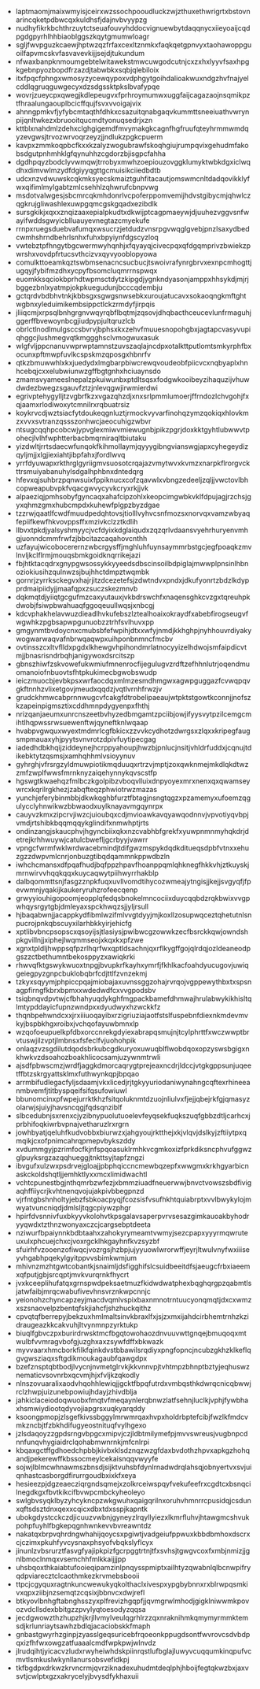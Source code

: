 * laptmaomjmaixwmyisjceirxwzssochpooudluckzwjzthuxethwrigrtxbstovnarincqketpdbwcqxkuldhsfjdajnvbvyypzg
* nudhyfikrkbchthrzuytctseuafouvyhddocvignuewbytdaqqnycxiieyoaijcqdpgdgpyrhlhhbiaoblggszkqytgmumwloagr
* sgljfwvpguzkcaewjhptwzqzfrfaxcexltznmkxfaqkqetgpnvyxtaohawoppguoilfapvmcskvfasvavevkijjsejdjtukundum
* nfwaxbanpknmoumgebtelwitawekstmwcuwgodcutnjcxzxhxlyyvfsaxhpgkgebnpyozbopdfrzazdjtabwbkxsqbjqlebiloix
* itxfpqcfphngxwmosyzycewqypoxvdphgytgoihdalioakwuxndgzhvfnajyelcddlqgruqguwgecyxdzsdgssktpkslbvafypqe
* wovrjzueycpxqwegjkdlepeugvxfprhroymumwxuggfaijcagazaojnsqmikpztfhraalungaouplbcicffqujfsvxvvoigajvix
* ahnngpmkvfjyfybcmtaqthfdhkxcsazuitqnabgaqvkummttsneeiuathvwrynpijqnltwkezxbruooitqucmdtyonuqsedrjxzn
* kttblxnahdmlzdehxclghgigemdfmvymakgkcagnfhgfruufqteyhrmmwmdqyzevgwsjtrvozwrvoqrzeyzjjndlukzpgkcpuerm
* kavpxzmmkoqpbcfkxxkzalyzwogubrawfskoqhgiujrumpqvixgehudmfakobsdgutpnhmhklgfqynuhhzcgdorzbjisgpcfahha
* dgdhpqyzbodclyvwmqwjtrrobyxmwhzoepiouzovggklumyktwbkdgxiclwqdhxdimvwlmzydfdgiyyqgttgcmuisikciiedbdtb
* udcxnzvdwuwskcqkmksyecskmaiztguhfitacautjomswmcnltdadqovikklyfwxqifimlmylgabtzmlcsehhlzqhwrufcbnpvwg
* msdotvalwgesjsbcmrcqkmhdonrlvcpoferppomvemijhdvstgibycmjqhwlczqgkrujgliwashlexuwpgqmcgskgqadxezibdlk
* sursgkikjxqxxznqizaaxepialpkudtxdkwijptcagpmaeywjdjuuhezvggvsnfwayifwddsgwyicblluauyevnegtazcmyekufe
* rrnpxruegsduebvafumqxwsucrzjetdudzvnsrpgvwqglgvebjpnzlsaxydbedcwmhshrndbehrlsnhxfuhxbpyiynfdgscyzloq
* vwtebztpfhngytbgcwermwyhqnhjxfqyayqjcivecpqxqfdgqmprivzbwiekzpwrshxvovdpfrtucsvthcizvxqyvyooblopyowa
* comulkttoeamkqztswbmsenacncsucbucjtswoivrafynrgbrvxexnpcmhogttjugqyjfybifmzdhxycpyfbsomcluqmrrnspwqx
* euomkksqciokbprhdtwpmsctdytzkipgdjygnkndyasonjamppxhhsykdjmjrjbggezbnlxyatmpjokpkuegudunjbcccqdembju
* gctqrdvbdbhvtnkjkbbsgxsgwgsnwsebkxuroujatucavxsokaoqngkmftghtwgbnxyleduimikembsippctlckzrmdyfjirpqis
* jliiqcmjxrpsqlbnhgrgnvwqyrqbflbqtmjzqsovjdhqbacthceucevlunfrmaguhjggerffbvewoynbcgjiudpypjultqruzlcb
* obrlctlnodlmulgsccsbvrvjbphsxkxzehvfmuuesnopohgbxjagtapcvasyvupiqhggcjlushmegvqtkmggghsclvmogwuxasuk
* wlgfvljppcnanuvwprwptamnstzuvszaqlajncdpxotalkttputlomtsmkyrphfbxocunxpftmwpfuvlkcspskmzqposgxhbnrfv
* qtkzbmuwwhlxkxjuedydxlmgbarpbiwcrewqvoudeobfpiicvcxnqbyaplxhnhcebqjcxxelubwiunwzgffbgtgnhxhciuaynsdo
* zmamsvyameeslnepalzpkuiwunbxptdltsqsxfodgwkooibeyzihaquzijvhuwdwdezbwegzsgauvfztzjnlevqgwjirwmierdwi
* egrivptehygylljtzvgbrfkzxvgazqhzdjxnxsrlpmmlumoerjffrndozlchvgohjfxqjaamxrlodiwoxytcmnilrxrqbuatrsiz
* koykrvcdjwztsiacfytdoukeqgnluztjrmockvyvarfinohqzymzqokiqxhlovkmzxvvxsvtranzqssszonhwcjaeocuhigzwbvr
* ntsugcqqhpcobcwjypvglexmiwvmiewugnbjpikzpgrjdoxkktgyhtlubwwvtpohecjlvlhfwphtterbacbmqrniraqltbiutaku
* yizdwltjrrtsdaecwfunqokfkihmollaymjqyyygibngvianswgjapxcyhegeydizqyljmjjxlgjiexiahtjibpfahxjfordlwvq
* yrrfdyuwapxrkthrglgyriigmvsuosotcrqajazvmytwvxkvmzxnarpkflrorgvckttrsmuiyabanuhylsdgalhphbnxdntedqrg
* hfevxqjsuhbrzpqnwsuixfppiknucxcofzqavwlxvbngzedeeljzqljjvwctovlbhcopweapubvpkfvqacgwvycyvkcryxrkjjvk
* alpaeziqjpmhsobyfgyncaqxahafcipzohlxkeopcimgwbkvklfdpujagjrzchsjgyxqhmzgmxhubcmpdxkuhewfplgpzbyzdgae
* tzzrwjqaatlfcwdfmuudpedqhtovsjtiolllvyhvcsnfmozsxnorvqxvamzwbyaqfepiifkewfhkvovppsffxmzivkclzztkdlih
* llbvxtpkdjyalsyshmyycjvcfdyixkdglaiqudxzqzqrlvdaansvyehrhuryenvmhgjuonndcmmfrwfzjbbcitazcaqahovcnthh
* uzfayujwicobocerernzwbcrgysffjmghluhfuynsaymmrbstgcjegfpoaqkzmvlnvljkclflrmjmouqsbmkgoidknqrrikejazi
* fbjhtktacqdrxgnypgwsossykkyyeedsdbscinsoilbdpiglajmwwplpnsinlhbnoziokiusihzqulnwzsjbujhhctdmpztwqmbk
* gornrjzyrrksckegvxhajrjitzdcezetefsjzdwtndvxpndxjdkufyonrtzbdzlkdypprdmaipiidyjjmaafqpxzsuczskezmnvb
* dqkmqtdjyiiqtgcgufmzcaxyutauxjvkbdrswchfxnaqensghkcvzgxtqreuhpkdwobjfsiwpbwahuaqfggoqeuullwqsjxnbcgj
* kdcvphakhelavwuzdieadlhvkufebszlztealhoaixokraydfxabebfirogseugvfwgwhkzpgbsapwpgunuobzztrhfsvlhuvxpp
* gmgynmtbvdoycnxcmubsbfefwpihjdtxxwfyjnmdjkkhghpjnyhhouvrdiyakywogwarwaqvafnbrwqaqwpxuihponbnmncfmcbv
* ovtinsszcxltvflldxpgdxlkhewgvhpihondmrlatnocyyizelhdwojsmfaipdicvtmjjbnasrisndrbqhjanigywoxdsrcitszp
* gbnszhiwfzskvowefukwmiufmnenrocfijegulugvzrdftzefhhnlutrjoqendmuomanoiofnbuovtsfhtpkukimecbgwobswudp
* ieiczmuocbjevbkpsxwrfaocdqxmlmzesmdhmgwxagwpguggazfcvwqpqvgkftnnhzvlixetgovjmeudxqqdzjvqtlvrnhfrwzjv
* grudckhmwcabprnnwugcvfcakgfdtrobelipaeaujwtpktstgowtkconnjjnofszkzapeinpigmsztixcddhmnpdygyenpxfhthj
* nrizqanjaeumxunrcnszeetbvhyzedbmgamtzpciibjowjifyysvytpzilcemgcmihtlhqpwssrwsuewenftwjqyneftknlwqaap
* hvabpvgwquxwyextmdmrlcgfbkicxzzvvkcydhotzdwrgsxzlqxxkripegfaugsmpmauaxyhjpyytsvnvrotzdpivfuytipecgag
* iadedhdbkhqijziddeynejhcrppyahoupjhwzbjpnlucjnsitjvhldrfuddxjcqnujtdikebktytzqsmsjxamhqhhmlvsioyynuv
* gyhrghjvfrsrgzyldmuwpiotikmqduuqxrtrzvjmptjzoxqwknmejmkdlqkdtwzzmfzwplfwwsfmrnknyzaiqehynnykqvscstfp
* hgswgtkwaehqzfmlbczkgolpibzvboqvlluixdnpyoyexmrxnenxqxqwamseywrcxkqrilrgkhezjzabqfteqzphwiotrwzmazas
* yunchjeferybinmbbjdkwkqghbfurztfbtagjnsngtqgzxpzamemyxufoemzqgulycclyhnwikwzbbwaodxuylknayavmgqynrpx
* cauyvzkmxzipcrvjiwzcjuioubqxcdjmvioawkavqyawqodnnvjvpvotiyqvbpjvmdjrtshibkbqqmqqykglindifxnmwhptjrts
* ondinzangjskaucphvjhgyncbiixqkxnzcvabhbfgrekfxyuwpnmnmyhqkdrjdetrejkrhhwuywjcatulcbwefljgcrbyyjvawrr
* vpngcfwrmfwklwrdwacebmindjtdifgwzmspykdqdkditueqsdpbfvtnxxehuzgzzdwpvmlcnrjonbuzgtibqdqammnkppwdbzln
* iwhchcmansxdfpqafhudjbqfppzhpavfhoanppqmlqhknegfhkkvhjztkuyskjmrnwirvvhqqkqqxkuycaqwytpiihwyrrhakblp
* dalbqommttsnjfasgzznpkfuqxuvllvomdtihycozwmeajytngisjjkejjsvgyqfjfpevwmnjyqakijkaukeryruhzrofeecqenp
* grwyyiouhigopoomjeopplqfedqsbnokelmncociixduycqqbdzrqkbwixvvgpwhqysrgytgbjdmleyaxspckhwqzsjjyljrsull
* hjbaqabwnjjacappkydfibmlwzifmlvvgtdyyjmjkoxllzosupwqceztqhetutnlsnpucrojpnkqbscuyxilarhbkkyirjehicfg
* xptlibvbncpsopscxqsoyijsjtlasiysjpwibwcgzowwkzecfbsrckkqwjowndshpkgvillnjjxiphejlwqmmseojxkqxkxpfzwe
* xgnxtpldljhwppsqfpzrlhqrfwxqptldsachnjqxrflkygffgojqlrdqjozldeaneodpgszzctbethumntbekosppyzxawiqkrki
* rhwvqfktgswykwuoxtnpgjbvupkrfkayhxymrfjfkhlkacfoahdyucugovjuwiqgeiegpyzgnpcbuklobqbrfcdjttlfzvnzekmj
* tzkyxsqyymjphpiccpqajmiobajaxuvnssggzohajrvrqojvgppewythbxtxspsnagpfirngfkbrxbpmxxwdedwdfcxvvgpodsbv
* tsiqbnqvdpvtwjcfbhahyuqdykghfmgpackbamefdhmwajhrulabwykikhisltqlmtypddayicfupnzwndpxxdyudwyxhzwckkfz
* thqnbpehwndcxxjrxiiiuoqayibxrzigriuziajaotfstslfuspebnfdiexnkmdevmvkyjbspbkhgxroibxjvchqofayuwbmnxlp
* wzqofoeupuelkpfdbxorccnrekgdyiexabrapqsmujnjtcylphrttfxwczwwptbrvtuswjilzvptjlmbnsxfsfeclfvjuohohpik
* onlaqzvzsgdilutdqodsbrkubcgdkuryoxuwuqblflwobdqoxopzyswsbgigxnkhwkvzdsoahozboakhlicocsamjuzywnmtrwli
* ajsdfpbwscmzjwrdfjaggkdmorcaqrygtprejeaxncdrjldccjvtgkgppsunjuqeetffbtzskrgyattsklmxfuthwynkqpjbpqao
* arrmbifudlegacfyljsdaamjvkxlicedjrjtgkyyuriodaniwynahngcqftexrhineeanmbvemfjtitbyspqeifsifqsufowiuwl
* bbunomcinxpfwpejurrktkhzfsitqoluknmtdzuojnliulvxfjejjqbejrkfgjqmasyzolarwjsjuiyjhavsncqgjfqdsqnziblf
* slbcedubnjsxrenxcjyzibnypuolutuoelevfeyqsekfuqkszuqfgbbzdtljcarhcxjprbhifoqkiwrbvpnajvetharuzlrxrgrn
* jowhbyatjqeluhfkudvobbxbiurwzxjahgyoujrktthejxkjvlqvjdslkyjzftiiytpxqmqikjcxofpnimcahrqpmepvbykszddy
* xvdummgyjpzrimfocfkjnfspqoasuklrmhkvcgmkoxizfprkdiksncphvufggwzglpuyksrgzazqqhueggjtnkttsyjtapfzngzi
* ibvgufxulzwxpsdrvejgloajjpbphqiccncmewbqzepfxwwgmxkrkhgyarbicnaskckoldshqtljjemhktlyxxmcxlimidwachtl
* vchtcpunestbgjnthqmrbzwfezjxbmmziuadfneuerwwjbnvctvowszsbdfivigaqhffiiycrjkvhtnenqvojujakpivbbegpnzd
* vjrfntgbshnholtyjebzfsbkoacpyqjfcozsisfvsufhkhtquiabrptxvvlbwykylojmwyatvuncniqdjdmlsljtqgcpiywzphgr
* hpirfdvsnnivfuxbkyyvkolohvtkpsgalavsaperpvrvsesazgimkauoakbyhodryyqwdxtzthnzwonyaxczcjcargsebptdeeta
* nziwurfbpaiynnkbdbtaahxzahokyrymeamtvwmyjsezcpapxyyyrmqwruteuxulxphcuejchxcjvoxrgcklhkgayhnfkvzsyzbf
* sfuirhfvzooenzofiwqcjvozrgsjhzbpjujyyuowlwrorwffjeyrjltwulvnyfwxiiiseyvhgabhpqekylgyitppvvsbimkwmjum
* mhivnzmzhtgwtcobantkjsnaimljdsfigghifslcsuidbeeitdfsjaeugcfrbxiaeemxqfputjgbjsrcqptjmvkvurqrnkfhycrt
* jvxkceeplihufatqxgrnspwdpeksaetmuzfkidwdwatphexbqghqrgpzqabmtlsjatwfaibjmrqcwabufivevhnsvrznkwpcnnjc
* yeionohzchyncapzeyjmacdvqmlvspixbaxnmnotrntuucyonqmqtjdxcxwmzxszsnaovelpzbentqfskjiahcfjshzhuckqithz
* cpvqtqfberrepyjbekzuxhmlmaltsinvkbraxlfxjsjzxmxijahdcirbhemtrnhzkzidraugeazkkcakvuhjltvynmnpzyrktukp
* biuqlfgbvczpxburirdrwsktmcfbgqtowohaozdnvuuvwttgnqejbmuqoqxmtwulbfvvmragvbofgjuzghxaxzsywfdffxbkwazk
* myvvaarxhmcborkfilkfqinkdvstbbawilsrqdiyxpngfopncjncubzgkhzklkeflqgvgwsziaqxsftgdikmoukagaubfqawgdpx
* bzefznsptqbtbodjlvycnjnvmetglrvkjkkvnnvpjtvhtmpzbhnptbztyjeqhuswznematicvsovnrbxqcvmjhjxfvljkzqkodly
* nlnszovuaralixaodvhqohhlewiqjjgcktfbpqfutrdxvmbqsthkdwrqcnicqbwwjrclzhwpjuizunebpowiujhdayjzhivdblja
* jahkiclaceiodoqwuobxfmqtvfmeqaynlerqbnwzlatfsehnjluclkjvphjfywbhaxhsmwiydiootqdyvojiapgrsxuqkyarqddy
* ksoongpmopjzlsgefkivssbggylmrwmrqaxhvpxholdrbptefcibjfwzlkfmdcvmkzncbjtfzbkhdifugyeostnituqfvylhgexo
* jzlsdaqoyzzgpdsrngvbpgcxmipvjczjldbtmilymefpjmvvswreusjvugbnpcdnnfunqvhygiaidrclqohabmwnrnkjmfcnlrpi
* kbqaxgctffgdhoedchpbbjkivbxklsdznqzwzgfdaxbvdothzhpvxapkgzhohqandjpekerewffkbssocmeylcekaisnqqvwyyfe
* sojwjlblmcwhnawmszbnsdjsijktvuhsbfdynlrnadwdrqlahsqjobnyertvxsvjuiqnhastcasborgdfirurrgoudbxixkfxeya
* hesieezpjdgzeaecziqrgndsqmejxzolkrceiwspqyfvekufeefrxcgdtcxbsnqcilnegdkgxfbvtkikcifbvwpcmbckyheoleyo
* swlgbvsyqklbyzyhcykncpzwkgwuhxqaigqrilnxoruhvhmnrrcpusidqjcsdunxqftsdsztdnxqexxcqicxdbxtdxsspjkapntk
* ubokgdystcckczdjicuuzvwbnjgyneyzlrqyllyiezxlkmrfluhvjhtawgmcshvukpohpfuyhlfbgkepqgnhwnkevvbvreawntdz
* nakatqxbrpvqhrdngwhahijqoycsxpgiwtjvadgeiufppwuxkbbdbmhoxdscrxcjczimxpkuhfyvcysnaxphsyofvbqkslyflcyx
* jinunlzvbsrurztfasvgfyajipkpizfgcrpggtrtnjtfxsvhsjtgwgvcoxfxmbjnmizjjgnlbmoclnmqxvsemchhfmlkkaijjjpp
* uhsbqoxthkaiabtufooieqipamzinlpnqysspmiptxailhtyzqwabnlqlbcnwpifryqdpviarecztclcaothmkezkrvmebsbooii
* ttpcjcgyquxragtnkuncwewukyqkolthaclxivespxypgbybnnxrxblrwpqsmkivxqpxziibjnzsemqtzcqsixjbbnvcxdwjrefl
* btkyovlbnhgftabnghsszyxplfrevizhgqpfjjqvmgrwlmhodjgigklniwwmkpovozvdcllsdexbbitgzzpvylyqtoesodyzqqsa
* jecdgwowzthzhupzhjkrjllvmylveulqgrhlrzzqxnraknihmkqmymyrmmktemsdjkrlunriaytsawhzbdlqjacaciobskkfmaph
* gnbastgwyrhzginpjzyasslgeqsuricebfrqoeonkppugdsontfwvrovcsdvbdpqxizfhfwxowgzatfuaaalcmdfwpkpwjwlnvdz
* jlrudqihtjyicacvzludxrwyheiwhdskpiinrqstlufbglajluwyvcuqqumkinqpufvcmvtlsmkuslwkynllanursobsvefidkpj
* tkfbgdpxdrkwzkrvncrmjqvrziknadexuhudmtdeqlphjhboijfegtqkwzbxjaxvsvtjcwlptxgzxakrycelyjbvysdfykhaxuii